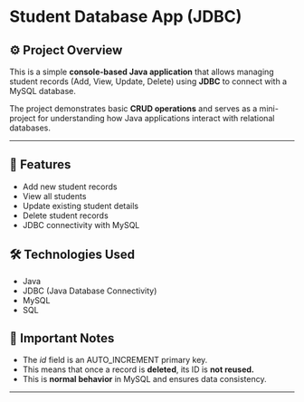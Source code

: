 # Student Database App (JDBC)

## ⚙️ Project Overview
This is a simple **console-based Java application** that allows managing student records (Add, View, Update, Delete) using **JDBC** to connect with a MySQL database.

The project demonstrates basic **CRUD operations** and serves as a mini-project for understanding how Java applications interact with relational databases.

---

## 🚀 Features
- Add new student records  
- View all students  
- Update existing student details  
- Delete student records  
- JDBC connectivity with MySQL  



## 🛠️ Technologies Used
- Java 
- JDBC (Java Database Connectivity)
- MySQL
- SQL

## 🔑 Important Notes
- The *id* field is an AUTO_INCREMENT primary key.
- This means that once a record is **deleted**, its ID is **not reused.**
- This is **normal behavior** in MySQL and ensures data consistency.



---


